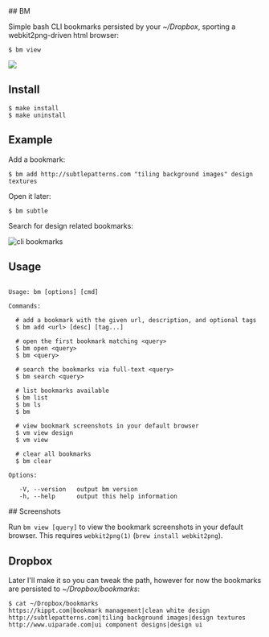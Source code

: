 
<a name="bm" />
## BM

  Simple bash CLI bookmarks persisted by your _~/Dropbox_, sporting
  a webkit2png-driven html browser:

    $ bm view

  ![](http://cl.ly/FREx/Screen%20Shot%202012-03-29%20at%2011.15.14%20PM.png)

## Install

```
$ make install
$ make uninstall
```

## Example

  Add a bookmark:
  
    $ bm add http://subtlepatterns.com "tiling background images" design textures

  Open it later:

    $ bm subtle

  Search for design related bookmarks:

  ![cli bookmarks](http://f.cl.ly/items/0s3M0T1B122L3W1C1L1U/Screen%20Shot%202012-03-15%20at%204.44.24%20PM.png)

## Usage

```

Usage: bm [options] [cmd]

Commands:

  # add a bookmark with the given url, description, and optional tags
  $ bm add <url> [desc] [tag...]

  # open the first bookmark matching <query>
  $ bm open <query>
  $ bm <query>

  # search the bookmarks via full-text <query>
  $ bm search <query>

  # list bookmarks available
  $ bm list
  $ bm ls
  $ bm

  # view bookmark screenshots in your default browser
  $ vm view design
  $ vm view

  # clear all bookmarks
  $ bm clear

Options:

   -V, --version   output bm version
   -h, --help      output this help information

```

<a name="screenshots" />
## Screenshots

  Run `bm view [query]` to view the bookmark screenshots in your default browser. This requires `webkit2png(1)` (`brew install webkit2png`).

## Dropbox

  Later I'll make it so you can tweak the path, however for now the bookmarks are persisted to _~/Dropbox/bookmarks_:
  
```
$ cat ~/Dropbox/bookmarks 
https://kippt.com|bookmark management|clean white design
http://subtlepatterns.com|tiling background images|design textures
http://www.uiparade.com|ui component designs|design ui
```